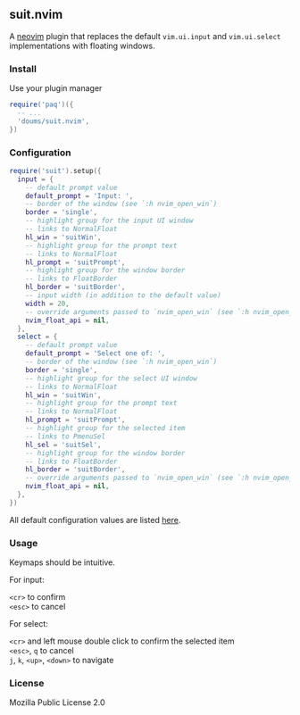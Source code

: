 ## suit.nvim

A [neovim](https://neovim.io/) plugin that replaces the default
`vim.ui.input` and `vim.ui.select` implementations with floating
windows.

### Install

Use your plugin manager

```lua
require('paq')({
  -- ...
  'doums/suit.nvim',
})
```

### Configuration

```lua
require('suit').setup({
  input = {
    -- default prompt value
    default_prompt = 'Input: ',
    -- border of the window (see `:h nvim_open_win`)
    border = 'single',
    -- highlight group for the input UI window
    -- links to NormalFloat
    hl_win = 'suitWin',
    -- highlight group for the prompt text
    -- links to NormalFloat
    hl_prompt = 'suitPrompt',
    -- highlight group for the window border
    -- links to FloatBorder
    hl_border = 'suitBorder',
    -- input width (in addition to the default value)
    width = 20,
    -- override arguments passed to `nvim_open_win` (see `:h nvim_open_win`)
    nvim_float_api = nil,
  },
  select = {
    -- default prompt value
    default_prompt = 'Select one of: ',
    -- border of the window (see `:h nvim_open_win`)
    border = 'single',
    -- highlight group for the select UI window
    -- links to NormalFloat
    hl_win = 'suitWin',
    -- highlight group for the prompt text
    -- links to NormalFloat
    hl_prompt = 'suitPrompt',
    -- highlight group for the selected item
    -- links to PmenuSel
    hl_sel = 'suitSel',
    -- highlight group for the window border
    -- links to FloatBorder
    hl_border = 'suitBorder',
    -- override arguments passed to `nvim_open_win` (see `:h nvim_open_win`)
    nvim_float_api = nil,
  },
})
```

All default configuration values are listed
[here](https://github.com/doums/suit.nvim/blob/main/lua/suit/config.lua).

### Usage

Keymaps should be intuitive.

For input:

`<cr>` to confirm\
`<esc>` to cancel

For select:

`<cr>` and left mouse double click to confirm the selected item\
`<esc>`, `q` to cancel\
`j`, `k`, `<up>`, `<down>` to navigate

### License

Mozilla Public License 2.0
